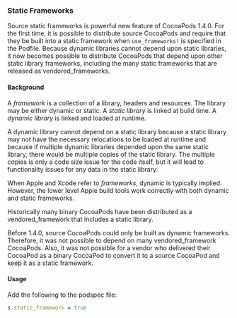 ### Static Frameworks

Source static frameworks is powerful new feature of CocoaPods 1.4.0. For the first time, it is
possible to distribute source CocoaPods and require that they be built into a static framework
when `use_frameworks!` is specified in the Podfile. Because dynamic libraries cannot depend
upon static libraries, it now becomes possible to distribute CocoaPods that depend upon
other static library frameworks, including the many static frameworks that are
released as vendored_frameworks.

#### Background

A *framework* is a collection of a library, headers and resources. The library may be either
dynamic or static. A *static library* is linked at build time. A *dynamic library* is linked
and loaded at runtime.

A dynamic library cannot depend on a static library because a static library may
not have the necessary relocations to be loaded at runtime and because if multiple
dynamic libraries depended upon the same static library, there would be multiple
copies of the static library. The multiple copies is only a code size issue for
the code itself, but it will lead to functionality issues for any data in the
static library.

When Apple and Xcode refer to *frameworks*, dynamic is typically implied. However, the lower
level Apple build tools work correctly with both dynamic and static frameworks.

Historically many binary CocoaPods have been distributed as a vendored_framework
that includes a static library.

Before 1.4.0, source CocoaPods could only be built as dynamic frameworks. Therefore,
it was not possible to depend on many vendored_framework CocoaPods. Also, it was
not possible for a vendor who delivered their CocoaPod as a binary CocoaPod to
convert it to a source CocoaPod and keep it as a static framework.

#### Usage

Add the following to the podspec file:

```ruby
s.static_framework = true
```